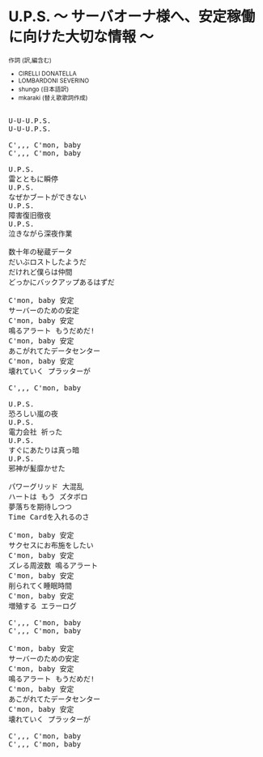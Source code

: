 # U.P.S. ～ サーバオーナ様へ、安定稼働に向けた大切な情報  ～

<small>

作詞 (訳,編含む)
- CIRELLI DONATELLA
- LOMBARDONI SEVERINO
- shungo (日本語訳)
- mkaraki (替え歌歌詞作成)

</small>

<pre>

U-U-U.P.S.
U-U-U.P.S.

C',,, C'mon, baby
C',,, C'mon, baby

U.P.S.
雷とともに瞬停
U.P.S.
なぜかブートができない
U.P.S.
障害復旧徹夜
U.P.S.
泣きながら深夜作業

数十年の秘蔵データ
だいぶロストしたようだ
だけれど僕らは仲間
どっかにバックアップあるはずだ

C'mon, baby 安定
サーバーのための安定
C'mon, baby 安定
鳴るアラート もうだめだ!
C'mon, baby 安定
あこがれてたデータセンター
C'mon, baby 安定
壊れていく プラッターが

C',,, C'mon, baby

U.P.S.
恐ろしい嵐の夜
U.P.S.
電力会社 祈った
U.P.S.
すぐにあたりは真っ暗
U.P.S.
邪神が髪靡かせた

パワーグリッド 大混乱
ハートは もう ズタボロ
夢落ちを期待しつつ
Time Cardを入れるのさ

C'mon, baby 安定
サクセスにお布施をしたい
C'mon, baby 安定
ズレる周波数 鳴るアラート
C'mon, baby 安定
削られてく睡眠時間
C'mon, baby 安定
増殖する エラーログ

C',,, C'mon, baby
C',,, C'mon, baby

C'mon, baby 安定
サーバーのための安定
C'mon, baby 安定
鳴るアラート もうだめだ!
C'mon, baby 安定
あこがれてたデータセンター
C'mon, baby 安定
壊れていく プラッターが

C',,, C'mon, baby
C',,, C'mon, baby

</pre>